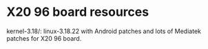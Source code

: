 # X20 96 board resources

kernel-3.18/: linux-3.18.22 with Android patches and lots of Mediatek patches for X20 96 board.
